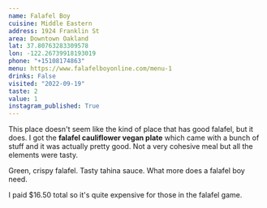 ```yaml
---
name: Falafel Boy
cuisine: Middle Eastern
address: 1924 Franklin St
area: Downtown Oakland
lat: 37.80763283309578
lon: -122.26739918193019
phone: "+15108174863"
menu: https://www.falafelboyonline.com/menu-1
drinks: False
visited: "2022-09-19"
taste: 2
value: 1
instagram_published: True
---
```


This place doesn't seem like the kind of place that has good falafel, but it does. I got the **falafel cauliflower vegan plate** which came with a bunch of stuff and it was actually pretty good. Not a very cohesive meal but all the elements were tasty.

Green, crispy falafel. Tasty tahina sauce. What more does a falafel boy need.

I paid $16.50 total so it's quite expensive for those in the falafel game.
